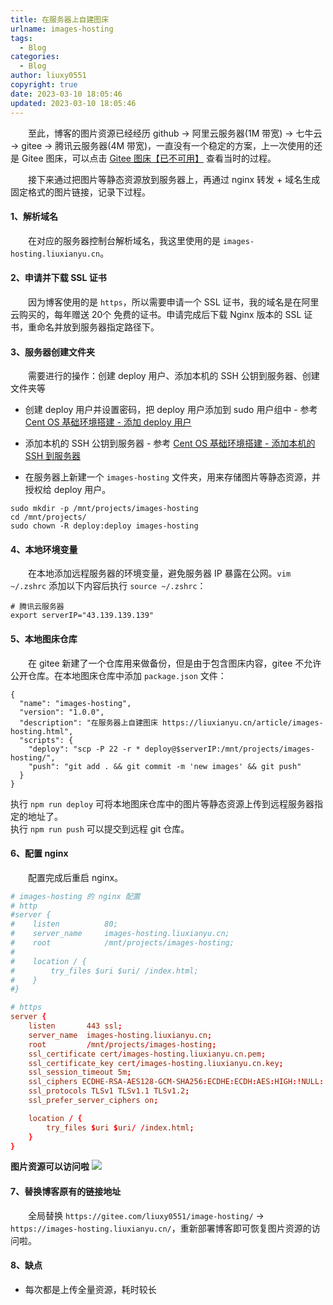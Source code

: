 ```yaml
---
title: 在服务器上自建图床
urlname: images-hosting
tags:
  - Blog
categories:
  - Blog
author: liuxy0551
copyright: true
date: 2023-03-10 18:05:46
updated: 2023-03-10 18:05:46
---
```



&emsp;&emsp;至此，博客的图片资源已经经历 github -> 阿里云服务器(1M 带宽) -> 七牛云 -> gitee -> 腾讯云服务器(4M 带宽)，一直没有一个稳定的方案，上一次使用的还是 Gitee 图床，可以点击 <a href="https://liuxianyu.cn/article/gitee-image-hosting.html" target="_black">Gitee 图床【已不可用】</a> 查看当时的过程。

<!--more-->

&emsp;&emsp;接下来通过把图片等静态资源放到服务器上，再通过 nginx 转发 + 域名生成固定格式的图片链接，记录下过程。


#### 1、解析域名

&emsp;&emsp;在对应的服务器控制台解析域名，我这里使用的是 `images-hosting.liuxianyu.cn`。

#### 2、申请并下载 SSL 证书

&emsp;&emsp;因为博客使用的是 `https`，所以需要申请一个 SSL 证书，我的域名是在阿里云购买的，每年赠送 20个 免费的证书。申请完成后下载 Nginx 版本的 SSL 证书，重命名并放到服务器指定路径下。

#### 3、服务器创建文件夹

&emsp;&emsp;需要进行的操作：创建 deploy 用户、添加本机的 SSH 公钥到服务器、创建文件夹等

- 创建 deploy 用户并设置密码，把 deploy 用户添加到 sudo 用户组中 - 参考 [Cent OS 基础环境搭建 - 添加 deploy 用户](https://liuxianyu.cn/article/cent-os-base.html#%E4%BA%8C-%E6%B7%BB%E5%8A%A0%E6%9C%AC%E6%9C%BA%E7%9A%84-ssh-%E5%88%B0%E6%9C%8D%E5%8A%A1%E5%99%A8)

- 添加本机的 SSH 公钥到服务器 - 参考 [Cent OS 基础环境搭建 - 添加本机的 SSH 到服务器](https://liuxianyu.cn/article/cent-os-base.html#%E4%BA%8C-%E6%B7%BB%E5%8A%A0%E6%9C%AC%E6%9C%BA%E7%9A%84-ssh-%E5%88%B0%E6%9C%8D%E5%8A%A1%E5%99%A8)

- 在服务器上新建一个 `images-hosting` 文件夹，用来存储图片等静态资源，并授权给 deploy 用户。

``` shell
sudo mkdir -p /mnt/projects/images-hosting
cd /mnt/projects/
sudo chown -R deploy:deploy images-hosting
```

#### 4、本地环境变量

&emsp;&emsp;在本地添加远程服务器的环境变量，避免服务器 IP 暴露在公网。`vim ~/.zshrc` 添加以下内容后执行 `source ~/.zshrc`：

```
# 腾讯云服务器
export serverIP="43.139.139.139"
```

#### 5、本地图床仓库

&emsp;&emsp;在 gitee 新建了一个仓库用来做备份，但是由于包含图床内容，gitee 不允许公开仓库。在本地图床仓库中添加 `package.json` 文件：

```
{
  "name": "images-hosting",
  "version": "1.0.0",
  "description": "在服务器上自建图床 https://liuxianyu.cn/article/images-hosting.html",
  "scripts": {
    "deploy": "scp -P 22 -r * deploy@$serverIP:/mnt/projects/images-hosting/",
    "push": "git add . && git commit -m 'new images' && git push"
  }
}
```

执行 `npm run deploy` 可将本地图床仓库中的图片等静态资源上传到远程服务器指定的地址了。  
执行 `npm run push` 可以提交到远程 git 仓库。

#### 6、配置 nginx

&emsp;&emsp;配置完成后重启 nginx。

``` images-hosting.conf
# images-hosting 的 nginx 配置
# http
#server {
#    listen          80;
#    server_name     images-hosting.liuxianyu.cn;
#    root            /mnt/projects/images-hosting;
#
#    location / {
#        try_files $uri $uri/ /index.html;
#    }
#}

# https
server {
    listen       443 ssl;
    server_name  images-hosting.liuxianyu.cn;
    root         /mnt/projects/images-hosting;
    ssl_certificate cert/images-hosting.liuxianyu.cn.pem;
    ssl_certificate_key cert/images-hosting.liuxianyu.cn.key;
    ssl_session_timeout 5m;
    ssl_ciphers ECDHE-RSA-AES128-GCM-SHA256:ECDHE:ECDH:AES:HIGH:!NULL:!aNULL:!MD5:!ADH:!RC4;
    ssl_protocols TLSv1 TLSv1.1 TLSv1.2;
    ssl_prefer_server_ciphers on;

    location / {
        try_files $uri $uri/ /index.html;
    }
}
```

**图片资源可以访问啦**
![](https://images-hosting.liuxianyu.cn/comment-bg.png)

#### 7、替换博客原有的链接地址

&emsp;&emsp;全局替换 `https://gitee.com/liuxy0551/image-hosting/` -> `https://images-hosting.liuxianyu.cn/`，重新部署博客即可恢复图片资源的访问啦。

#### 8、缺点

- 每次都是上传全量资源，耗时较长

